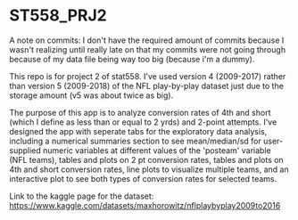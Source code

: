 # ST558_PRJ2

A note on commits: I don't have the required amount of commits because I wasn't realizing until really late on that my commits were not going through because of my data file being way too big (because i'm a dummy). 

This repo is for project 2 of stat558. I've used version 4 (2009-2017) rather than version 5 (2009-2018) of the NFL play-by-play dataset just due to the storage amount (v5 was about twice as big).

The purpose of this app is to analyze conversion rates of 4th and short (which I define as less than or equal to 2 yrds) and 2-point attempts. I've designed the app with seperate tabs for the exploratory data analysis, including a numerical summaries section to see mean/median/sd for user-supplied numeric variables at different values of the 'posteam' variable (NFL teams), tables and plots on 2 pt conversion rates, tables and plots on 4th and short conversion rates, line plots to visualize multiple teams, and an interactive plot to see both types of conversion rates for selected teams. 

Link to the kaggle page for the dataset: https://www.kaggle.com/datasets/maxhorowitz/nflplaybyplay2009to2016
